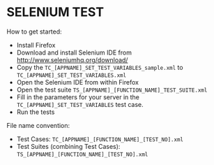 SELENIUM TEST
=============

How to get started:

- Install Firefox
- Download and install Selenium IDE from http://www.seleniumhq.org/download/
- Copy the `TC_[APPNAME]_SET_TEST_VARIABLES_sample.xml` to `TC_[APPNAME]_SET_TEST_VARIABLES.xml`
- Open the Selenium IDE from within Firefox
- Open the test suite `TS_[APPNAME]_[FUNCTION_NAME]_TEST_SUITE.xml`
- Fill in the parameters for your server in the `TC_[APPNAME]_SET_TEST_VARIABLES` test case.
- Run the tests

File name convention:

- Test Cases: `TC_[APPNAME]_[FUNCTION_NAME]_[TEST_NO].xml`  
- Test Suites (combining Test Cases): `TS_[APPNAME]_[FUNCTION_NAME]_[TEST_NO].xml` 
